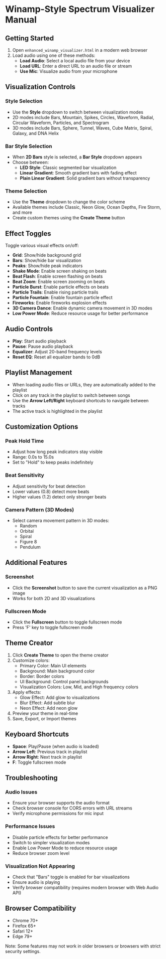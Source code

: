 # Winamp-Style Spectrum Visualizer Manual

## Getting Started

1. Open `enhanced_winamp_visualizer.html` in a modern web browser
2. Load audio using one of these methods:
   - **Load Audio**: Select a local audio file from your device
   - **Load URL**: Enter a direct URL to an audio file or stream
   - **Use Mic**: Visualize audio from your microphone

## Visualization Controls

### Style Selection
- Use the **Style** dropdown to switch between visualization modes
- 2D modes include Bars, Mountain, Spikes, Circles, Waveform, Radial, Circular Waveform, Particles, and Spectrogram
- 3D modes include Bars, Sphere, Tunnel, Waves, Cube Matrix, Spiral, Galaxy, and DNA Helix

### Bar Style Selection
- When **2D Bars** style is selected, a **Bar Style** dropdown appears
- Choose between:
  - **LED Style**: Classic segmented bar visualization
  - **Linear Gradient**: Smooth gradient bars with fading effect
  - **Plain Linear Gradient**: Solid gradient bars without transparency

### Theme Selection
- Use the **Theme** dropdown to change the color scheme
- Available themes include Classic, Neon Glow, Ocean Depths, Fire Storm, and more
- Create custom themes using the **Create Theme** button

## Effect Toggles

Toggle various visual effects on/off:
- **Grid**: Show/hide background grid
- **Bars**: Show/hide bar visualization
- **Peaks**: Show/hide peak indicators
- **Shake Mode**: Enable screen shaking on beats
- **Beat Flash**: Enable screen flashing on beats
- **Beat Zoom**: Enable screen zooming on beats
- **Particle Burst**: Enable particle effects on beats
- **Particle Trails**: Enable rising particle trails
- **Particle Fountain**: Enable fountain particle effect
- **Fireworks**: Enable fireworks explosion effects
- **3D Camera Dance**: Enable dynamic camera movement in 3D modes
- **Low Power Mode**: Reduce resource usage for better performance

## Audio Controls

- **Play**: Start audio playback
- **Pause**: Pause audio playback
- **Equalizer**: Adjust 20-band frequency levels
- **Reset EQ**: Reset all equalizer bands to 0dB

## Playlist Management

- When loading audio files or URLs, they are automatically added to the playlist
- Click on any track in the playlist to switch between songs
- Use the **Arrow Left/Right** keyboard shortcuts to navigate between tracks
- The active track is highlighted in the playlist

## Customization Options

### Peak Hold Time
- Adjust how long peak indicators stay visible
- Range: 0.0s to 15.0s
- Set to "Hold" to keep peaks indefinitely

### Beat Sensitivity
- Adjust sensitivity for beat detection
- Lower values (0.8) detect more beats
- Higher values (1.2) detect only stronger beats

### Camera Pattern (3D Modes)
- Select camera movement pattern in 3D modes:
  - Random
  - Orbital
  - Spiral
  - Figure 8
  - Pendulum

## Additional Features

### Screenshot
- Click the **Screenshot** button to save the current visualization as a PNG image
- Works for both 2D and 3D visualizations

### Fullscreen Mode
- Click the **Fullscreen** button to toggle fullscreen mode
- Press 'F' key to toggle fullscreen mode

## Theme Creator

1. Click **Create Theme** to open the theme creator
2. Customize colors:
   - Primary Color: Main UI elements
   - Background: Main background color
   - Border: Border colors
   - UI Background: Control panel backgrounds
   - Visualization Colors: Low, Mid, and High frequency colors
3. Apply effects:
   - Glow Effect: Add glow to visualizations
   - Blur Effect: Add subtle blur
   - Neon Effect: Add neon glow
4. Preview your theme in real-time
5. Save, Export, or Import themes

## Keyboard Shortcuts

- **Space**: Play/Pause (when audio is loaded)
- **Arrow Left**: Previous track in playlist
- **Arrow Right**: Next track in playlist
- **F**: Toggle fullscreen mode

## Troubleshooting

### Audio Issues
- Ensure your browser supports the audio format
- Check browser console for CORS errors with URL streams
- Verify microphone permissions for mic input

### Performance Issues
- Disable particle effects for better performance
- Switch to simpler visualization modes
- Enable Low Power Mode to reduce resource usage
- Reduce browser zoom level

### Visualization Not Appearing
- Check that "Bars" toggle is enabled for bar visualizations
- Ensure audio is playing
- Verify browser compatibility (requires modern browser with Web Audio API)

## Browser Compatibility

- Chrome 70+
- Firefox 65+
- Safari 12+
- Edge 79+

Note: Some features may not work in older browsers or browsers with strict security settings.